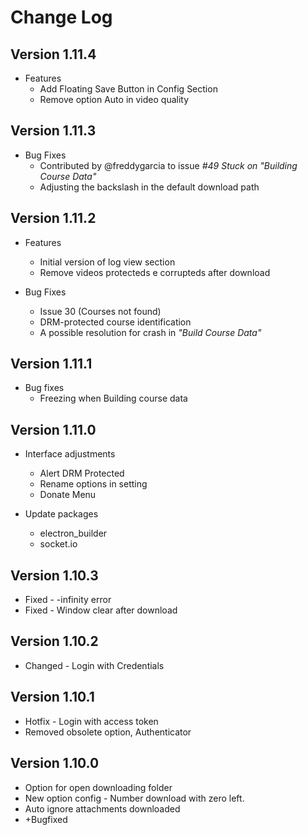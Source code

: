 # Change Log

## Version 1.11.4
* Features
    - Add Floating Save Button in Config Section
    - Remove option Auto in video quality

## Version 1.11.3

* Bug Fixes
    - Contributed by @freddygarcia to issue _#49 Stuck on "Building Course Data"_ 
    - Adjusting the backslash in the default download path


## Version 1.11.2

* Features
    - Initial version of log view section
    - Remove videos protecteds e corrupteds after download

* Bug Fixes
    - Issue 30 (Courses not found)
    - DRM-protected course identification
    - A possible resolution for crash in _"Build Course Data"_

## Version 1.11.1

* Bug fixes
    - Freezing when Building course data

## Version 1.11.0

* Interface adjustments
    - Alert DRM Protected
    - Rename options in setting
    - Donate Menu

* Update packages
    - electron_builder
    - socket.io

## Version 1.10.3

* Fixed - -infinity error
* Fixed - Window clear after download

## Version 1.10.2

* Changed - Login with Credentials

## Version 1.10.1

* Hotfix - Login with access token
* Removed obsolete option, Authenticator

## Version 1.10.0

* Option for open downloading folder
* New option config - Number download with zero left.
* Auto ignore attachments downloaded
* +Bugfixed
